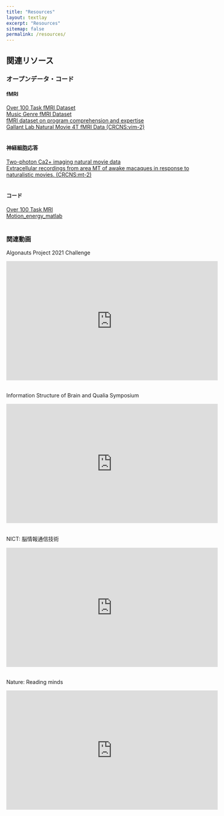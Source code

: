 ```yaml
---
title: "Resources"
layout: textlay
excerpt: "Resources"
sitemap: false
permalink: /resources/
---
```


## 関連リソース

### オープンデータ・コード
#### fMRI
[Over 100 Task fMRI Dataset](https://openneuro.org/datasets/ds002306/)<br>
[Music Genre fMRI Dataset](https://openneuro.org/datasets/ds003720/)<br>
[fMRI dataset on program comprehension and expertise](https://openneuro.org/datasets/ds002411/)<br>
[Gallant Lab Natural Movie 4T fMRI Data (CRCNS:vim-2)](https://crcns.org/data-sets/vc/vim-2/about-vim-2)<br>
<br>

#### 神経細胞応答
[Two-photon Ca2+ imaging natural movie data](https://ai-data.nict.go.jp/dataset/detail/?id=35)<br>
[Extracellular recordings from area MT of awake macaques in response to naturalistic movies. (CRCNS:mt-2)](https://crcns.org/data-sets/vc/mt-2/about-mt-2)<br>
<br>

#### コード
[Over 100 Task MRI](https://osf.io/ea2jc/)<br>
[Motion_energy_matlab](https://github.com/gallantlab/motion_energy_matlab)<br>
<br>

### 関連動画
Algonauts Project 2021 Challenge
<div class="iframe-responsive">
<iframe width="560" height="315"
src="https://www.youtube.com/embed/xtSh_XotVlo
?loop=1
&autoplay=0
&mute=0
&rel=0"
frameborder="0" allowfullscreen>
</iframe></div>
<br>

Information Structure of Brain and Qualia Symposium
<div class="iframe-responsive">
<iframe width="560" height="315"
src="https://www.youtube.com/embed/W9ebGLgzRNI
?loop=1
&autoplay=0
&mute=0
&rel=0"
frameborder="0" allowfullscreen>
</iframe></div>
<br>

NICT: 脳情報通信技術
<div class="iframe-responsive">
<iframe width="560" height="315"
src="https://www.youtube.com/embed/Mshx8fyYH1M
?loop=1
&autoplay=0
&mute=0
&rel=0"
frameborder="0" allowfullscreen>
</iframe></div>
<br>

Nature: Reading minds
<div class="iframe-responsive">
<iframe width="560" height="315"
src="https://www.youtube.com/embed/z8iEogscUl8
?loop=1
&autoplay=0
&mute=0
&rel=0"
frameborder="0" allowfullscreen>
</iframe></div>




